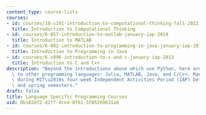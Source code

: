 ```yaml
---
content_type: course-lists
courses:
- id: courses/18-s191-introduction-to-computational-thinking-fall-2022
  title: Introduction to Computational Thinking
- id: courses/6-057-introduction-to-matlab-january-iap-2019
  title: Introduction to MATLAB
- id: courses/6-092-introduction-to-programming-in-java-january-iap-2010
  title: Introduction to Programming in Java
- id: courses/6-s096-introduction-to-c-and-c-january-iap-2013
  title: Introduction to C and C++
description: "Beyond the introductions above which use Python, here are several introductions\
  \ to other programming languages: Julia, MATLAB, Java, and C/C++. Many are taught\
  \ during MIT\u2019s four-week Independent Activities Period (IAP) between the fall\
  \ and spring semesters."
draft: false
title: Language Specific Programming Courses
uid: 8b182df2-d2f7-4ce4-8f61-5f85269631ad
---
```

